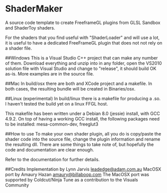 # ShaderMaker
A source code template to create FreeframeGL plugins from GLSL Sandbox and ShaderToy shaders.

For the shaders that you find useful with "ShaderLoader" and will use a lot,
it is useful to have a dedicated FreeFrameGL plugin that does not not rely on a shader file.

##Windows
This is a Visual Studio C++ project that can make any number of them.
Download everything and unzip into in any folder, open the VS2010 solution file with
Visual Studio and change to "release", it should build OK as-is. More examples are in the source file.

##Mac
In build/osx there are both and XCode project and a makefile. In both cases, the resulting bundle will be created in
Binaries/osx. 

##Linux (experimental)
In build/linux there is a makefile for producing a .so. I haven't tested the build yet on a linux FFGL host.

This makefile has been written under a Debian 8.0 (jessie) install, with GCC 4.9.2.
On top of having a working GCC install, the following packages need to be installed: mesa-common-dev, freeglut3

##How to use
To make your own shader plugin, all you do is copy/paste the shader code into the source file,
change the plugin information and rename the resulting dll. There are some things to take note of, 
but hopefully the code and documentation are clear enough.

Refer to the documentation for further details.

##Credits
Implementation by Lynn Jarvis leadedge@adam.com.au
MacOSX port by Amaury Hazan amaury@billaboop.com
The MacOSX port was supported by Coldcut/Ninja Tune as a contribution to the Visuals Community

